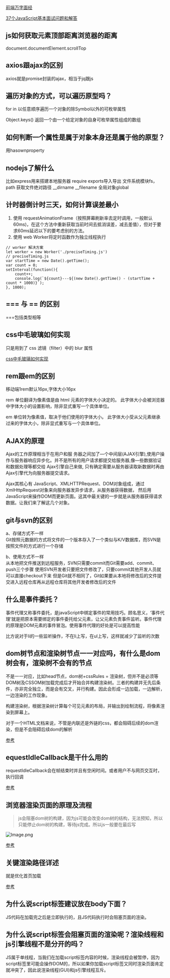 
[前端万字面经](https://juejin.cn/post/6992767550543265829)

[37个JavaScript基本面试问题和解答](https://mp.weixin.qq.com/s/STRtbYjyPO7dQWRDtiQOlQ)
## js如何获取元素顶部距离浏览器的距离
document.documentElement.scrollTop

## axios跟ajax的区别
axios就是promise封装的ajax，相当于jq跟js

## 遍历对象的方式，可以遍历原型吗？
for in    以任意顺序遍历一个对象的除Symbol以外的可枚举属性

Object.keys() 返回一个由一个给定对象的自身可枚举属性组成的数组

## 如何判断一个属性是属于对象本身还是属于他的原型？
用hasownproperty

## nodejs了解什么
 比如express用来搭建本地服务器 require exports导入导出  文件系统模块fs，path 获取文件绝对路径 __dirname __filename 全局对象global

 ## 计时器倒计时三天，如何计算误差最小
1. 使用 requestAnimationFrame（按照屏幕刷新率去定时调用，一般默认60ms)，在这个方法中重新获取当前时间去抵消误差，减去差值），但对于要求60ms延迟以下的要考虑别的方法。
2. 使用 web Worker将定时函数作为独立线程执行
```
// worker 解决方案 
let worker = new Worker('./preciseTiming.js')
// preciseTiming.js
var startTime = new Date().getTime();
var count = 0;
setInterval(function(){
    count++;
    console.log(`${count}---${(new Date().getTime() - (startTime + count * 1000)}`);
}, 1000);
```

## === 与 == 的区别
===包括类型相等

## css中毛玻璃如何实现
只是用到了 css 滤镜（filter）中的 blur 属性

[css中毛玻璃如何实现](https://www.cnblogs.com/ivan5277/p/10007273.html)

## rem跟em的区别
移动端1rem默认16px,字体大小16px

rem 单位翻译为像素值是由 html 元素的字体大小决定的。 此字体大小会被浏览器中字体大小的设置影响，除非显式重写一个具体单位。

em 单位转为像素值，取决于他们使用的字体大小。 此字体大小受从父元素继承过来的字体大小，除非显式重写与一个具体单位。

## AJAX的原理
Ajax的工作原理相当于在用户和服 务器之间加了—个中间层(AJAX引擎),使用户操作与服务器响应异步化。并不是所有的用户请求都提交给服务器,像—些数据验证和数据处理等都交给 Ajax引擎自己来做, 只有确定需要从服务器读取新数据时再由Ajax引擎代为向服务器提交请求。

Ajax其核心有 JavaScript、XMLHTTPRequest、DOM对象组成，通过XmlHttpRequest对象来向服务器发异步请求，从服务器获得数据， 然后用JavaScript来操作DOM而更新页面。这其中最关键的一步就是从服务器获得请求数据。让我们来了解这几个对象。

## git与svn的区别
a、存储方式不一样<br/>
     Git按照元数据的方式将文件的一个版本存入了一个类似与K/V数据库，而SVN是按照文件的方式进行一个存储

b、使用方式不一样<br/>
    从本地把文件推送到远程服务，SVN只需要commit而Git需要add、commit、push三个步骤
    使用SVN开发者只要把文件修改了，只要commit其他开发人员就可以直接checkout下来
    但是Git就不相同了，Git如果要从本地将修改后的文件提交进入远程仓库再从远程仓库将其他开发者修改后的文件

## 什么是事件委托？
事件代理又称事件委托，是javaScript中绑定事件的常用技巧。顾名思义，‘事件代理’就是把原本需要绑定的事件委托给父元素，让父元素负责事件监听。事件代理的原理是DOM元素的事件冒泡。使用事件代理的好处是可以提高性能

比方说对于li的一些监听操作，不在li上写，在ul上写，这样就减少了监听的次数

## dom树节点和渲染树节点一一对应吗，有什么是dom树会有，渲染树不会有的节点 

不是一一对应，比如head节点，dom树+cssRules = 渲染树，但并不是必须等DOM树及CSSOM树加载完成后才开始合并构建渲染树。三者的构建并无先后条件，亦非完全独立，而是会有交叉，并行构建。因此会形成一边加载，一边解析，一边渲染的工作现象。

构建渲染树，根据渲染树计算每个可见元素的布局，并输出到绘制流程，将像素渲染到屏幕上。

对于一个HTML文档来说，不管是内联还是外链的css，都会阻碍后续的dom渲染，但是不会阻碍后续dom的解析

[参考](https://blog.csdn.net/Gbing1228/article/details/103575756)

## equestIdleCallback是干什么用的
requestIdleCallback会在帧结束时并且有空闲时间。或者用户不与网页交互时，执行回调

[参考](https://www.lagou.com/lgeduarticle/105035.html)

## 浏览器渲染页面的原理及流程
>js会阻塞dom树的构建，因为js可能会改变dom树的结构，无法预知，所以只能停止dom树的构建，等待js完成。所以js一般要在最后写

![Image.png](https://i.loli.net/2021/08/02/mhQ5A3iqaB9UdNI.png)

[参考](https://www.cnblogs.com/chenyoumei/p/9156849.html)

## 关键渲染路径详述
就是优化首页加载

[参考](https://www.cnblogs.com/zechau/p/5979683.html)

## 为什么说script标签建议放在body下面？
JS代码在加载完之后是立即执行的，且JS代码执行时会阻塞页面的渲染。

## 为什么说script标签会阻塞页面的渲染呢？渲染线程和js引擎线程不是分开的吗？
JS属于单线程，当我们在加载script标签内容的时候，渲染线程会被暂停，因为script标签里可能会操作DOM的，所以如果你加载script标签又同时渲染页面肯定就冲突了，因此说渲染线程(GUI)和js引擎线程互斥。